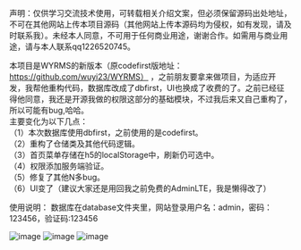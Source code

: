 声明：仅供学习交流技术使用，可转载相关介绍文案，但必须保留源码出处地址，不可在其他网站上传本项目源码（其他网站上传本源码均为侵权，如有发现，请及时联系我）。未经本人同意，不可用于任何商业用途，谢谢合作。如需用与商业用途，请与本人联系qq1226520745。<br/>

本项目是WYRMS的新版本（原codefirst版地址：https://github.com/wuyi23/WYRMS） ，之前朋友要拿来做项目，为适应开发，我帮他重构代码，数据库改成了dbfirst，UI也换成了收费的了。之前已经征得他同意，我还是开源我做的权限这部分的基础模块，不过我后来又自己重构了，所以可能有bug,哈哈。<br/>
主要变化为以下几点：<br/>
（1）本次数据库使用dbfirst，之前使用的是codefirst。<br/>
（2）重构了仓储类及其他代码逻辑。<br/>
（3）首页菜单存储在h5的localStorage中，刷新仍可选中。<br/>
（4）权限添加服务端验证。<br/>
（5）修复了其他N多bug。<br/>
（6）UI变了（建议大家还是用回我之前免费的AdminLTE，我是懒得改了）<br/>

使用说明：
数据库在database文件夹里，网站登录用户名：admin，密码：123456，验证码:123456

![image](https://github.com/wuyi23/WYRMS_NEW/blob/master/screenshots/login.png)
![image](https://github.com/wuyi23/WYRMS_NEW/blob/master/screenshots/Index.png)
![image](https://github.com/wuyi23/WYRMS_NEW/blob/master/screenshots/phoneWindows.png)
